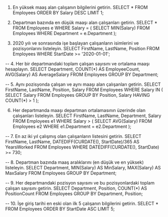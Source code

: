 1. En yüksek maaş alan çalışanın bilgilerini getirin.
SELECT * FROM Employees
ORDER BY Salary DESC
LIMIT 1;
2. Departman bazında en düşük maaşı alan çalışanları getirin.
SELECT * FROM Employees e
WHERE Salary = (
    SELECT MIN(Salary) 
    FROM Employees 
    WHERE Department = e.Department
);

3. 2020 yılı ve sonrasında işe başlayan çalışanların isimlerini ve pozisyonlarını listeleyin.
SELECT FirstName, LastName, Position 
FROM Employees 
WHERE StartDate >= '2020-01-01';

-- 4. Her bir departmandaki toplam çalışan sayısını ve ortalama maaşı hesaplayın.
SELECT Department, COUNT(*) AS EmployeeCount, AVG(Salary) AS AverageSalary
FROM Employees
GROUP BY Department;

-- 5. Aynı pozisyonda çalışan ve aynı maaşı alan çalışanları getirin.
SELECT FirstName, LastName, Position, Salary 
FROM Employees
WHERE Salary IN (
    SELECT Salary 
    FROM Employees 
    GROUP BY Position, Salary 
    HAVING COUNT(*) > 1
);

6. Her departmanda maaşı departman ortalamasının üzerinde olan çalışanları listeleyin.
SELECT FirstName, LastName, Department, Salary 
FROM Employees e1
WHERE Salary > (
    SELECT AVG(Salary) 
    FROM Employees e2 
    WHERE e1.Department = e2.Department
);

-- 7. En az iki yıl çalışmış olan çalışanların listesini getirin.
SELECT FirstName, LastName, DATEDIFF(CURDATE(), StartDate)/365 AS YearsWorked
FROM Employees
WHERE DATEDIFF(CURDATE(), StartDate) >= 730;

-- 8. Departman bazında maaş aralıklarını (en düşük ve en yüksek) listeleyin.
SELECT Department, MIN(Salary) AS MinSalary, MAX(Salary) AS MaxSalary
FROM Employees
GROUP BY Department;

-- 9. Her departmandaki pozisyon sayısını ve bu pozisyonlardaki toplam çalışan sayısını getirin.
SELECT Department, Position, COUNT(*) AS PositionCount
FROM Employees
GROUP BY Department, Position;

-- 10. İşe giriş tarihi en eski olan ilk 5 çalışanın bilgilerini getirin.
SELECT * FROM Employees
ORDER BY StartDate ASC
LIMIT 5;
